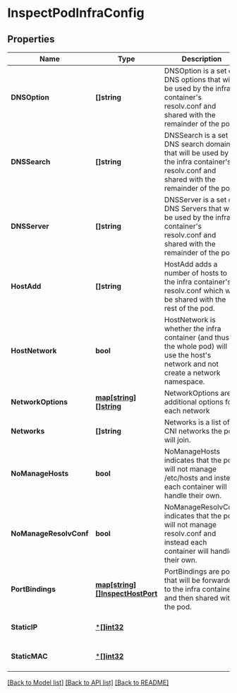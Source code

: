 # InspectPodInfraConfig

## Properties
Name | Type | Description | Notes
------------ | ------------- | ------------- | -------------
**DNSOption** | **[]string** | DNSOption is a set of DNS options that will be used by the infra container&#x27;s resolv.conf and shared with the remainder of the pod. | [optional] [default to null]
**DNSSearch** | **[]string** | DNSSearch is a set of DNS search domains that will be used by the infra container&#x27;s resolv.conf and shared with the remainder of the pod. | [optional] [default to null]
**DNSServer** | **[]string** | DNSServer is a set of DNS Servers that will be used by the infra container&#x27;s resolv.conf and shared with the remainder of the pod. | [optional] [default to null]
**HostAdd** | **[]string** | HostAdd adds a number of hosts to the infra container&#x27;s resolv.conf which will be shared with the rest of the pod. | [optional] [default to null]
**HostNetwork** | **bool** | HostNetwork is whether the infra container (and thus the whole pod) will use the host&#x27;s network and not create a network namespace. | [optional] [default to null]
**NetworkOptions** | [**map[string][]string**](array.md) | NetworkOptions are additional options for each network | [optional] [default to null]
**Networks** | **[]string** | Networks is a list of CNI networks the pod will join. | [optional] [default to null]
**NoManageHosts** | **bool** | NoManageHosts indicates that the pod will not manage /etc/hosts and instead each container will handle their own. | [optional] [default to null]
**NoManageResolvConf** | **bool** | NoManageResolvConf indicates that the pod will not manage resolv.conf and instead each container will handle their own. | [optional] [default to null]
**PortBindings** | [**map[string][]InspectHostPort**](array.md) | PortBindings are ports that will be forwarded to the infra container and then shared with the pod. | [optional] [default to null]
**StaticIP** | [***[]int32**](array.md) |  | [optional] [default to null]
**StaticMAC** | [***[]int32**](array.md) |  | [optional] [default to null]

[[Back to Model list]](../README.md#documentation-for-models) [[Back to API list]](../README.md#documentation-for-api-endpoints) [[Back to README]](../README.md)

